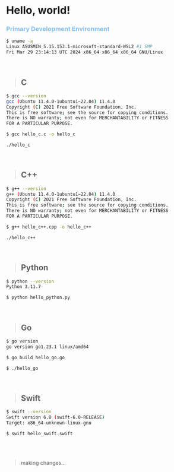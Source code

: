 # Hello, world!

<h3 style="color: #81BEF7;">Primary Development Environment</h3>

```bash 
$ uname -a
Linux ASUSMIN 5.15.153.1-microsoft-standard-WSL2 #1 SMP
Fri Mar 29 23:14:13 UTC 2024 x86_64 x86_64 x86_64 GNU/Linux
```
<br>

> <h2>C</h2>
```bash
$ gcc --version
gcc (Ubuntu 11.4.0-1ubuntu1~22.04) 11.4.0
Copyright (C) 2021 Free Software Foundation, Inc.
This is free software; see the source for copying conditions.
There is NO warranty; not even for MERCHANTABILITY or FITNESS
FOR A PARTICULAR PURPOSE. 
```

```bash
$ gcc hello_c.c -o hello_c
```

```bash
./hello_c
```

<br>

> <h2>C++</h2>
```bash
$ g++ --version
g++ (Ubuntu 11.4.0-1ubuntu1~22.04) 11.4.0
Copyright (C) 2021 Free Software Foundation, Inc.
This is free software; see the source for copying conditions.
There is NO warranty; not even for MERCHANTABILITY or FITNESS
FOR A PARTICULAR PURPOSE.
```

```bash
$ g++ hello_c++.cpp -o hello_c++
```

```bash
./hello_c++
```

<br>

> <h2>Python</h2>
```bash
$ python --version
Python 3.11.7
```

```bash
$ python hello_python.py
```

<br>

> <h2>Go</h2>
```bash
$ go version
go version go1.23.1 linux/amd64
```

```bash
$ go build hello_go.go
```

```bash
$ ./hello_go
```

<br>

> <h2>Swift</h2>
```bash
$ swift --version
Swift version 6.0 (swift-6.0-RELEASE)
Target: x86_64-unknown-linux-gnu
```

```bash
$ swift hello_swift.swift
```



<br><br>
> making changes...
